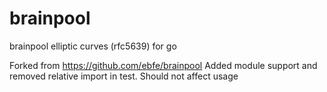 # brainpool
brainpool elliptic curves (rfc5639) for go

Forked from https://github.com/ebfe/brainpool
Added module support and removed relative import in test. Should not affect usage
